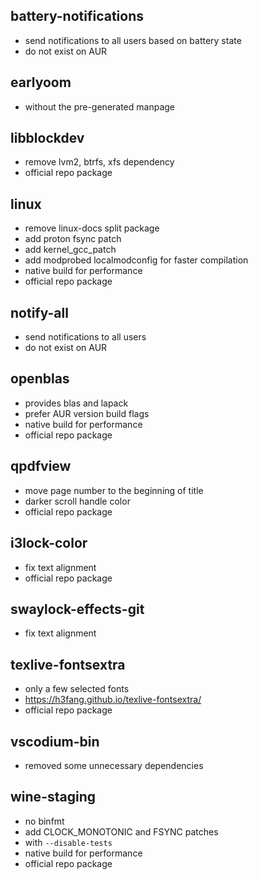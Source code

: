 ## battery-notifications
- send notifications to all users based on battery state
- do not exist on AUR

## earlyoom
- without the pre-generated manpage

## libblockdev
- remove lvm2, btrfs, xfs dependency
- official repo package

## linux
- remove linux-docs split package
- add proton fsync patch
- add kernel_gcc_patch
- add modprobed localmodconfig for faster compilation
- native build for performance
- official repo package

## notify-all
- send notifications to all users
- do not exist on AUR

## openblas
- provides blas and lapack
- prefer AUR version build flags
- native build for performance
- official repo package

## qpdfview
- move page number to the beginning of title
- darker scroll handle color
- official repo package

## i3lock-color
- fix text alignment
- official repo package

## swaylock-effects-git
- fix text alignment

## texlive-fontsextra
- only a few selected fonts
- https://h3fang.github.io/texlive-fontsextra/
- official repo package

## vscodium-bin
- removed some unnecessary dependencies

## wine-staging
- no binfmt
- add CLOCK_MONOTONIC and FSYNC patches
- with `--disable-tests`
- native build for performance
- official repo package